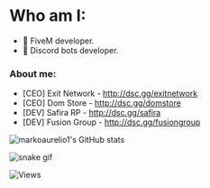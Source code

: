 # Who am I:

- 💼 FiveM developer.
- 🤖 Discord bots developer.

### About me:
- [CEO] Exit Network - http://dsc.gg/exitnetwork
- [CEO] Dom Store - http://dsc.gg/domstore
- [DEV] Safira RP - http://dsc.gg/safira
- [DEV] Fusion Group - http://dsc.gg/fusiongroup

![markoaurelio1's GitHub stats](https://github-readme-stats.vercel.app/api?username=markoaurelio1&count_private=true&show_icons=true&theme=onedark)

![snake gif](https://github.com/markoaurelio1/markoaurelio1/blob/output/github-contribution-grid-snake.svg)

![Views](https://komarev.com/ghpvc/?username=markoaurelio1&style=flat&color=blue&label=Views)

